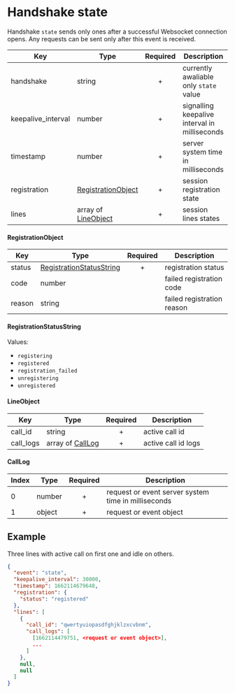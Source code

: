 # Handshake state

Handshake `state` sends only ones after a successful Websocket connection opens. Any requests can be sent only after this event is received.

| Key | Type | Required | Description |
| --- | --- | :---: | --- |
| handshake | string | + | currently awaliable only `state` value |
| keepalive_interval | number | + | signalling keepalive interval in milliseconds |
| timestamp | number | + | server system time in milliseconds |
| registration | [RegistrationObject](#registrationobject) | + | session registration state |
| lines | array of [LineObject](#lineobject) | + | session lines states |

#### RegistrationObject

| Key | Type | Required | Description |
| --- | --- | :---: | --- |
| status | [RegistrationStatusString](#registrationstatusstring) | + | registration status |
| code | number | | failed registration code |
| reason | string | | failed registration reason |

#### RegistrationStatusString

Values:
- `registering`
- `registered`
- `registration_failed`
- `unregistering`
- `unregistered`

#### LineObject

| Key | Type | Required | Description |
| --- | --- | :---: | --- |
| call_id | string | + | active call id |
| call_logs | array of [CallLog](#calllog) | + | active call id logs |

#### CallLog

| Index | Type | Required | Description |
| --- | --- | :---: | --- |
| 0 | number | + | request or event server system time in milliseconds |
| 1 | object | + | request or event object |

## Example

Three lines with active call on first one and idle on others.

```json
{
  "event": "state",
  "keepalive_interval": 30000,
  "timestamp": 1662114679648,
  "registration": {
    "status": "registered"
  },
  "lines": [
    {
      "call_id": "qwertyuiopasdfghjklzxcvbnm",
      "call_logs": [
        [1662114479751, <request or event object>],
        ...
      ]
    },
    null,
    null
  ]
}
```
